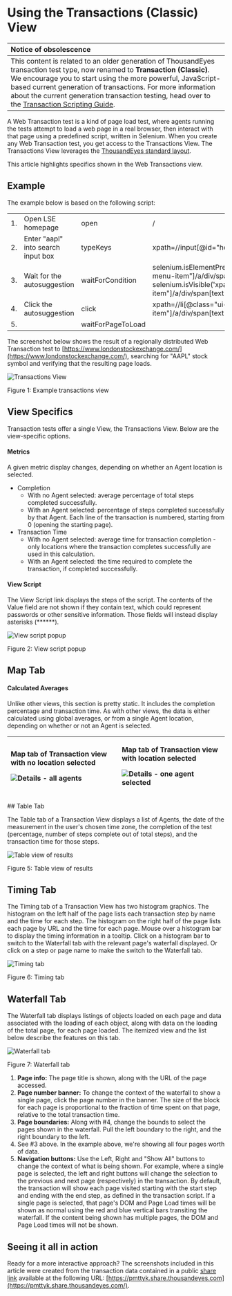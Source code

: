 # Using the Transactions \(Classic\) View



| Notice of obsolescence |
| :--- |
| This content is related to an older generation of ThousandEyes transaction test type, now renamed to **Transaction \(Classic\)**. We encourage you to start using the more powerful, JavaScript-based current generation of transactions. For more information about the current generation transaction testing, head over to the [Transaction Scripting Guide](https://success.thousandeyes.com/PublicArticlePage?articleIdParam=kA044000000UFYvCAO_Transaction-Scripting-Guide). |

A Web Transaction test is a kind of page load test, where agents running the tests attempt to load a web page in a real browser, then interact with that page using a predefined script, written in Selenium. When you create any Web Transaction test, you get access to the Transactions View. The Transactions View leverages the [ThousandEyes standard layout](https://success.thousandeyes.com/PublicArticlePage?articleIdParam=kA0E0000000CmmgKAC_ThousandEyes-view-layouts#standardlayout).

This article highlights specifics shown in the Web Transactions view.

## Example

The example below is based on the following script:

|  |  |  |  |  |
| :--- | :--- | :--- | :--- | :--- |
| 1. | Open LSE homepage | open | / |  |
| 2. | Enter "aapl" into search input box | typeKeys | xpath=//input\[@id="head\_solr\_search\_input"\] | aapl |
| 3. | Wait for the autosuggestion | waitForCondition | selenium.isElementPresent\('xpath=//li\[@class="ui-menu-item"\]/a/div/span\[text\(\)="Aapl"\]'\) && selenium.isVisible\('xpath=//li\[@class="ui-menu-item"\]/a/div/span\[text\(\)="Aapl"\]'\) | 5000 |
| 4. | Click the autosuggestion | click | xpath=//li\[@class="ui-menu-item"\]/a/div/span\[text\(\)="Aapl"\] |  |
| 5. |  | waitForPageToLoad |  | 15000 |

The screenshot below shows the result of a regionally distributed Web Transaction test to [https://www.londonstockexchange.com/](https://www.londonstockexchange.com/), searching for "AAPL" stock symbol and verifying that the resulting page loads.

![Transactions View](https://success.thousandeyes.com/servlet/rtaImage?eid=ka02R000000UOzs&feoid=00NE0000006OT0r&refid=0EM44000000EQH0)

Figure 1: Example transactions view

## View Specifics

Transaction tests offer a single View, the Transactions View. Below are the view-specific options.

#### Metrics

A given metric display changes, depending on whether an Agent location is selected.

* Completion
  * With no Agent selected: average percentage of total steps completed successfully.
  * With an Agent selected: percentage of steps completed successfully by that Agent. Each line of the transaction is numbered, starting from 0 \(opening the starting page\).
* Transaction Time
  * With no Agent selected: average time for transaction completion - only locations where the transaction completes successfully are used in this calculation.
  * With an Agent selected: the time required to complete the transaction, if completed successfully.

#### View Script

The View Script link displays the steps of the script. The contents of the Value field are not shown if they contain text, which could represent passwords or other sensitive information. Those fields will instead display asterisks \(\*\*\*\*\*\*\).

![View script popup](https://success.thousandeyes.com/servlet/rtaImage?eid=ka02R000000UOzs&feoid=00NE0000006OT0r&refid=0EM44000000EQIh)

Figure 2: View script popup

## Map Tab

#### Calculated Averages

Unlike other views, this section is pretty static. It includes the completion percentage and transaction time. As with other views, the data is either calculated using global averages, or from a single Agent location, depending on whether or not an Agent is selected.

<table>
  <thead>
    <tr>
      <th style="text-align:left">
        <p><b>Map tab of Transaction view with no location selected</b>
        </p>
        <p>
          <img src="https://success.thousandeyes.com/servlet/rtaImage?eid=ka02R000000UOzs&amp;feoid=00NE0000006OT0r&amp;refid=0EM44000000EQJ6"
          alt="Details - all agents" />
        </p>
      </th>
      <th style="text-align:left">
        <p><b>Map tab of Transaction view with location selected</b>
        </p>
        <p>
          <img src="https://success.thousandeyes.com/servlet/rtaImage?eid=ka02R000000UOzs&amp;feoid=00NE0000006OT0r&amp;refid=0EM44000000EQJB"
          alt="Details - one agent selected" />
        </p>
      </th>
    </tr>
  </thead>
  <tbody></tbody>
</table>## Table Tab

The Table tab of a Transaction View displays a list of Agents, the date of the measurement in the user's chosen time zone, the completion of the test \(percentage, number of steps complete out of total steps\), and the transaction time for those steps.

![Table view of results](https://success.thousandeyes.com/servlet/rtaImage?eid=ka02R000000UOzs&feoid=00NE0000006OT0r&refid=0EM44000000EQJf)

Figure 5: Table view of results

## Timing Tab

The Timing tab of a Transaction View has two histogram graphics. The histogram on the left half of the page lists each transaction step by name and the time for each step. The histogram on the right half of the page lists each page by URL and the time for each page. Mouse over a histogram bar to display the timing information in a tooltip. Click on a histogram bar to switch to the Waterfall tab with the relevant page's waterfall displayed. Or click on a step or page name to make the switch to the Waterfall tab.

![Timing tab](https://success.thousandeyes.com/servlet/rtaImage?eid=ka02R000000UOzs&feoid=00NE0000006OT0r&refid=0EM44000000EQK9)

Figure 6: Timing tab

## Waterfall Tab

The Waterfall tab displays listings of objects loaded on each page and data associated with the loading of each object, along with data on the loading of the total page, for each page loaded. The itemized view and the list below describe the features on this tab.

![Waterfall tab](https://success.thousandeyes.com/servlet/rtaImage?eid=ka02R000000UOzs&feoid=00NE0000006OT0r&refid=0EM44000000EQKx)

Figure 7: Waterfall tab

1. **Page info:** The page title is shown, along with the URL of the page accessed.
2. **Page number banner:** To change the context of the waterfall to show a single page, click the page number in the banner. The size of the block for each page is proportional to the fraction of time spent on that page, relative to the total transaction time.
3. **Page boundaries:** Along with \#4, change the bounds to select the pages shown in the waterfall. Pull the left boundary to the right, and the right boundary to the left.
4. See \#3 above. In the example above, we're showing all four pages worth of data.
5. **Navigation buttons:** Use the Left, Right and "Show All" buttons to change the context of what is being shown. For example, where a single page is selected, the left and right buttons will change the selection to the previous and next page \(respectively\) in the transaction.  By default, the transaction will show each page visited starting with the start step and ending with the end step, as defined in the transaction script. If a single page is selected, that page's DOM and Page Load times will be shown as normal using the red and blue vertical bars transiting the waterfall. If the content being shown has multiple pages, the DOM and Page Load times will not be shown.

## Seeing it all in action

Ready for a more interactive approach? The screenshots included in this article were created from the transaction data contained in a public [share link](https://success.thousandeyes.com/PublicArticlePage?articleIdParam=kA0E0000000CmmyKAC_Sharing-Test-Data) available at the following URL: [https://pmttyk.share.thousandeyes.com](https://pmttyk.share.thousandeyes.com/).

